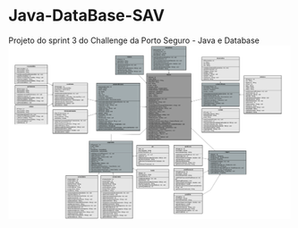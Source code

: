 # Java-DataBase-SAV
Projeto do sprint 3 do Challenge da Porto Seguro - Java e Database
![Diagrama de Classe](diagrama-classe-java.png)

